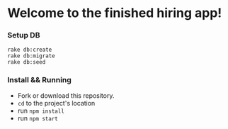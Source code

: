 # Welcome to the finished hiring app!


### Setup DB

    rake db:create
    rake db:migrate
    rake db:seed

### Install && Running

- Fork or download this repository.
- `cd` to the project's location
- run `npm install`
- run `npm start`
